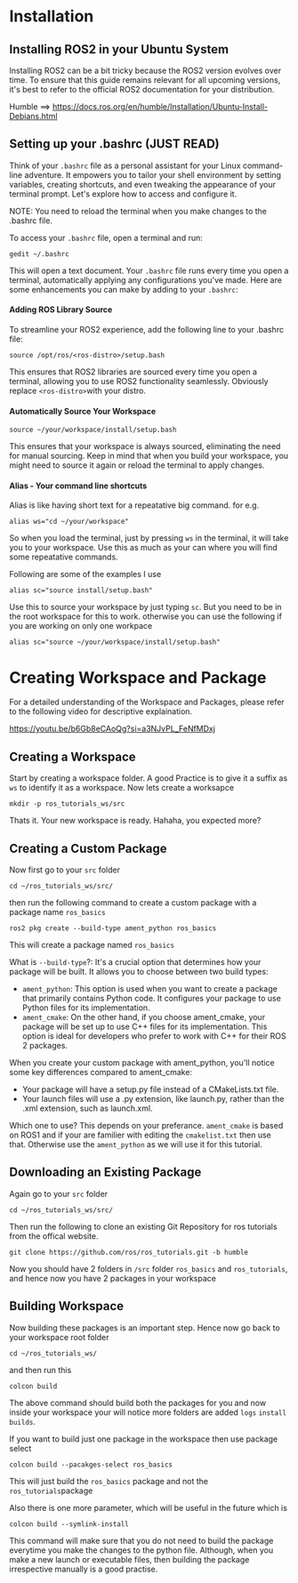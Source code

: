 

# Installation 

## Installing ROS2 in your Ubuntu System

Installing ROS2 can be a bit tricky because the ROS2 version evolves over time. To ensure that this guide remains relevant for all upcoming versions, it's best to refer to the official ROS2 documentation for your distribution.

Humble ==> https://docs.ros.org/en/humble/Installation/Ubuntu-Install-Debians.html


## Setting up your .bashrc (JUST READ)

Think of your `.bashrc` file as a personal assistant for your Linux command-line adventure. It empowers you to tailor your shell environment by setting variables, creating shortcuts, and even tweaking the appearance of your terminal prompt. Let's explore how to access and configure it. 

NOTE: You need to reload the terminal when you make changes to the .bashrc file. 

To access your `.bashrc` file, open a terminal and run:

```
gedit ~/.bashrc
```
This will open a text document. Your `.bashrc` file runs every time you open a terminal, automatically applying any configurations you've made. Here are some enhancements you can make by adding to your `.bashrc`:

#### Adding ROS Library Source
To streamline your ROS2 experience, add the following line to your .bashrc file:

```
source /opt/ros/<ros-distro>/setup.bash
```
This ensures that ROS2 libraries are sourced every time you open a terminal, allowing you to use ROS2 functionality seamlessly. Obviously replace `<ros-distro>`with your distro.

#### Automatically Source Your Workspace

```
source ~/your/workspace/install/setup.bash
``` 
This ensures that your workspace is always sourced, eliminating the need for manual sourcing. Keep in mind that when you build your workspace, you might need to source it again or reload the terminal to apply changes.

#### Alias - Your command line shortcuts

Alias is like having short text for a repeatative big command. for e.g.

```
alias ws="cd ~/your/workspace"
```
So when you load the terminal, just by pressing `ws` in the terminal, it will take you to your workspace. Use this as much as your can where you will find some repeatative commands. 

Following are some of the examples I use

```
alias sc="source install/setup.bash"
```
Use this to source your workspace by just typing `sc`. But you need to be in the root workspace for this to work. otherwise you can use the following if you are working on only one workpace
```
alias sc="source ~/your/workspace/install/setup.bash"
```

# Creating Workspace and Package 


For a detailed understanding of the Workspace and Packages, please refer to the following video for descriptive explaination. 

https://youtu.be/b6Gb8eCAoQg?si=a3NJvPL_FeNfMDxj


## Creating a Workspace

Start by creating a workspace folder. A good Practice is to give it a suffix as `ws` to identify it as a workspace. Now lets create a worksapce 

```
mkdir -p ros_tutorials_ws/src
```

Thats it. Your new workspace is ready. Hahaha, you expected more?

## Creating a Custom Package

Now first go to your `src` folder 

```
cd ~/ros_tutorials_ws/src/
```

then run the following command to create a custom package with a package name `ros_basics`

```
ros2 pkg create --build-type ament_python ros_basics
```
This will create a package named `ros_basics`

What is `--build-type`?: It's a crucial option that determines how your package will be built. It allows you to choose between two build types:

- `ament_python`: This option is used when you want to create a package that primarily contains Python code. It configures your package to use Python files for its implementation.
- `ament_cmake`: On the other hand, if you choose ament_cmake, your package will be set up to use C++ files for its implementation. This option is ideal for developers who prefer to work with C++ for their ROS 2 packages.

When you create your custom package with ament_python, you'll notice some key differences compared to ament_cmake:

- Your package will have a setup.py file instead of a CMakeLists.txt file.
- Your launch files will use a .py extension, like launch.py, rather than the .xml extension, such as launch.xml.

Which one to use?
This depends on your preferance. `ament_cmake` is based on ROS1 and if your are familier with editing the `cmakelist.txt` then use that. Otherwise use the `ament_python` as we will use it for this tutorial. 


## Downloading an Existing Package

Again go to your `src` folder 

```
cd ~/ros_tutorials_ws/src/
```
Then run the following to clone an existing Git Repository for ros tutorials from the offical website. 

```
git clone https://github.com/ros/ros_tutorials.git -b humble
```

Now you should have 2 folders in `/src` folder `ros_basics` and `ros_tutorials`, and hence now you have 2 packages in your workspace

## Building Workspace

Now building these packages is an important step. Hence now go back to your workspace root folder

```
cd ~/ros_tutorials_ws/
```
and then run this

```
colcon build 
```

The above command should build both the packages for you and now inside your workspace your will notice more folders are added `logs` `install` `builds`. 

If you want to build just one package in the workspace then use package select


```
colcon build --pacakges-select ros_basics
```

This will just build the `ros_basics` package and not the `ros_tutorials`package

Also there is one more parameter, which will be useful in the future which is
```
colcon build --symlink-install
```
This command will make sure that you do not need to build the package everytime you make the changes to the python file. Although, when you make a new launch or executable files, then building the package irrespective manually is a good practise. 



















